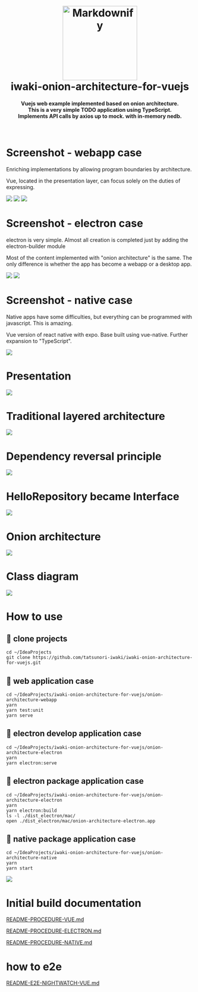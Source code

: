 <h1 align="center">
  <br>
  <img src="./docs/icon.png"alt="Markdownify" width="200">
  <br>
  iwaki-onion-architecture-for-vuejs
  <br>
</h1>
<h4 align="center">
  Vuejs web example implemented based on onion architecture.
  <br>This is a very simple TODO application using TypeScript.
  <br>Implements API calls by axios up to mock. with in-memory nedb.
  <br>
  <br>
  <br>
</h4>

<!-- ---------------------------------------- -->
# Screenshot - webapp case
Enriching implementations by allowing program boundaries by architecture.

Vue, located in the presentation layer, can focus solely on the duties of expressing.

![](docs/Screenshot-001.png)
![](docs/Screenshot-002.png)
![](docs/Screenshot-003.png)

# Screenshot - electron case
electron is very simple. Almost all creation is completed just by adding the electron-builder module

Most of the content implemented with "onion architecture" is the same. The only difference is whether the app has become a webapp or a desktop app.

![](docs/Screenshot-electron-002.png)
![](docs/Screenshot-electron-001.png)

# Screenshot - native case
Native apps have some difficulties, but everything can be programmed with javascript. This is amazing.

Vue version of react native with expo. Base built using vue-native. Further expansion to "TypeScript".

![](docs/Screenshot-native-001.png)

# Presentation
![](docs/Presentation-001.png)

# Traditional layered architecture
![](docs/Presentation-002.png)

# Dependency reversal principle
![](docs/Presentation-003.png)

# HelloRepository became Interface
![](docs/Presentation-004.png)

# Onion architecture
![](docs/Presentation-005.png)

# Class diagram
![](docs/Presentation-006.png)

# How to use
## 🍺 clone projects
```
cd ~/IdeaProjects
git clone https://github.com/tatsunori-iwaki/iwaki-onion-architecture-for-vuejs.git
```

## 🍺 web application case
```
cd ~/IdeaProjects/iwaki-onion-architecture-for-vuejs/onion-architecture-webapp
yarn
yarn test:unit
yarn serve
```

## 🍺 electron develop application case
```
cd ~/IdeaProjects/iwaki-onion-architecture-for-vuejs/onion-architecture-electron
yarn
yarn electron:serve
```

## 🍺 electron package application case
```
cd ~/IdeaProjects/iwaki-onion-architecture-for-vuejs/onion-architecture-electron
yarn
yarn electron:build
ls -l ./dist_electron/mac/
open ./dist_electron/mac/onion-architecture-electron.app
```

## 🍺 native package application case
```
cd ~/IdeaProjects/iwaki-onion-architecture-for-vuejs/onion-architecture-native
yarn
yarn start
```
![](docs/Screenshot-native-002.png)

# Initial build documentation
[README-PROCEDURE-VUE.md](./README-PROCEDURE-VUE.md)

[README-PROCEDURE-ELECTRON.md](./README-PROCEDURE-ELECTRON.md)

[README-PROCEDURE-NATIVE.md](./README-PROCEDURE-NATIVE.md)

# how to e2e
[README-E2E-NIGHTWATCH-VUE.md](./README-E2E-NIGHTWATCH-VUE.md)

